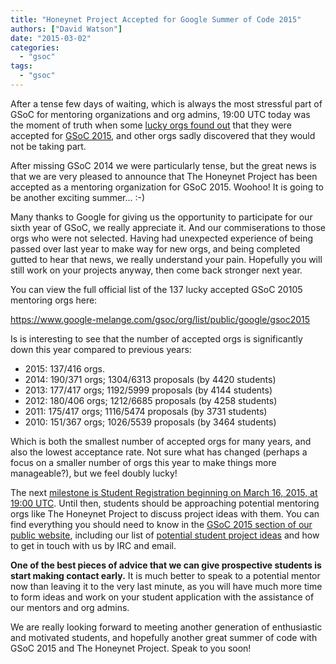 ```yaml
---
title: "Honeynet Project Accepted for Google Summer of Code 2015"
authors: ["David Watson"]
date: "2015-03-02"
categories: 
  - "gsoc"
tags: 
  - "gsoc"
---
```


After a tense few days of waiting, which is always the most stressful part of GSoC for mentoring organizations and org admins, 19:00 UTC today was the moment of truth when some [lucky orgs found out](http://google-opensource.blogspot.in/2015/03/mentoring-organizations-for-google.html "GSoC 2015 accepted orgs") that they were accepted for [GSoC 2015](https://www.google-melange.com/gsoc/homepage/google/gsoc2015 "GSoC 2015"), and other orgs sadly discovered that they would not be taking part.

After missing GSoC 2014 we were particularly tense, but the great news is that we are very pleased to announce that The Honeynet Project has been accepted as a mentoring organization for GSoC 2015. Woohoo! It is going to be another exciting summer... :-)

Many thanks to Google for giving us the opportunity to participate for our sixth year of GSoC, we really appreciate it. And our commiserations to those orgs who were not selected. Having had unexpected experience of being passed over last year to make way for new orgs, and being completed gutted to hear that news, we really understand your pain. Hopefully you will still work on your projects anyway, then come back stronger next year.

You can view the full official list of the 137 lucky accepted GSoC 20105 mentoring orgs here:

https://www.google-melange.com/gsoc/org/list/public/google/gsoc2015

Is is interesting to see that the number of accepted orgs is significantly down this year compared to previous years:

- 2015: 137/416 orgs.
- 2014: 190/371 orgs; 1304/6313 proposals (by 4420 students)
- 2013: 177/417 orgs; 1192/5999 proposals (by 4144 students)
- 2012: 180/406 orgs; 1212/6685 proposals (by 4258 students)
- 2011: 175/417 orgs; 1116/5474 proposals (by 3731 students)
- 2010: 151/367 orgs; 1026/5539 proposals (by 3464 students)

Which is both the smallest number of accepted orgs for many years, and also the lowest acceptance rate. Not sure what has changed (perhaps a focus on a smaller number of orgs this year to make things more manageable?), but we feel doubly lucky!

The next [milestone is Student Registration beginning on March 16, 2015, at 19:00 UTC](https://www.google-melange.com/gsoc/events/google/gsoc2015 "GSoC 2015 milestones"). Until then, students should be approaching potential mentoring orgs like The Honeynet Project to discuss project ideas with them. You can find everything you should need to know in the [GSoC 2015 section of our public website](/gsoc "GSoC 2015"), including our list of [potential student project ideas](/gsoc/ideas "GSoC 2015 project ideas") and how to get in touch with us by IRC and email.

**One of the best pieces of advice that we can give prospective students is start making contact early.** It is much better to speak to a potential mentor now than leaving it to the very last minute, as you will have much more time to form ideas and work on your student application with the assistance of our mentors and org admins.

We are really looking forward to meeting another generation of enthusiastic and motivated students, and hopefully another great summer of code with GSoC 2015 and The Honeynet Project. Speak to you soon!
